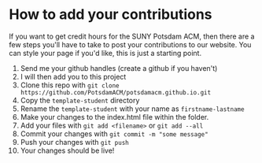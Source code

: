 # How to add your contributions

If you want to get credit hours for the SUNY Potsdam ACM, then there are a few steps you'll have to take to post your contributions to our website. You can style your page if you'd like, this is just a starting point.

1. Send me your github handles (create a github if you haven't)
2. I will then add you to this project
3. Clone this repo with `git clone https://github.com/PotsdamACM/potsdamacm.github.io.git`
4. Copy the `template-student` directory
5. Rename the `template-student` with your name as `firstname-lastname`
6. Make your changes to the index.html file within the folder.
7. Add your files with `git add <filename>` or `git add --all`
8. Commit your changes with `git commit -m "some message"`
9. Push your changes with `git push`
10. Your changes should be live!